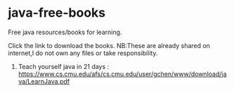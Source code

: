 # java-free-books
Free java resources/books  for learning.

Click the link to download the books.
NB:These are already shared on internet,I do not own any files or take responsibility.

1) Teach yourself java in 21 days :  https://www.cs.cmu.edu/afs/cs.cmu.edu/user/gchen/www/download/java/LearnJava.pdf
